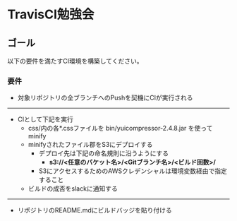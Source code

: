 # TravisCI勉強会

## ゴール

以下の要件を満たすCI環境を構築してください。

### 要件

- 対象リポジトリの全ブランチへのPushを契機にCIが実行される

---

- CIとして下記を実行
	* css/内の各*.cssファイルを bin/yuicompressor-2.4.8.jar を使ってminify
	* minifyされたファイル郡をS3にデプロイする
		*  デプロイ先は下記の命名規則に沿うようにする
			* **s3://<任意のバケット名>/<Gitブランチ名>/<ビルド回数>/**
		* S3にアクセスするためのAWSクレデンシャルは環境変数経由で指定すること
	* ビルドの成否をslackに通知する

---

- リポジトリのREADME.mdにビルドバッジを貼り付ける

